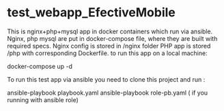# test_webapp_EfectiveMobile
This is   nginx+php+mysql app in docker containers which run via ansible.
Nginx, php mysql are put in docker-compose file, where they are built with required specs.
Nginx config is stored in /nginx folder
PHP app is stored /php with corresponding Dockerfile.
to run this app on a local machine:


docker-compose up -d


To run this test app via ansible you need to clone this project and run :

ansible-playbook playbook.yaml 
ansible-playbook role-pb.yaml ( if you running with ansible role)
